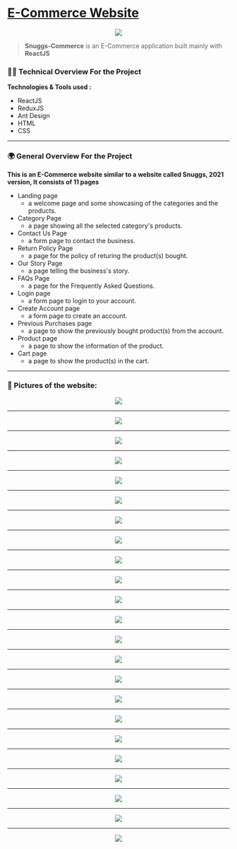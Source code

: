 # <a href="https://snuggs-commerce.netlify.app/" target="_blank">E-Commerce Website</a>

<p  align="center">
  <img src="https://cdn.shopify.com/s/files/1/0007/7322/6555/files/black.png">
</p>

> **Snuggs-Commerce** is an E-Commerce application built mainly with **ReactJS**

### 👨‍💻 Technical Overview For the Project
**Technologies & Tools used :**
- ReactJS
- ReduxJS
- Ant Design
- HTML
- CSS

<hr>

### 🌍 General Overview For the Project
 **This is an E-Commerce website similar to a website called Snuggs, 2021 version, It consists of 11 pages**


- Landing page
  - a welcome page and some showcasing of the categories and the products.
- Category Page
  - a page showing all the selected category's products.
- Contact Us Page
  - a form page to contact the business.
- Return Policy Page
  - a page for the policy of returing the product(s) bought.
- Our Story Page
  - a page telling the business's story. 
- FAQs Page
  - a page for the Frequently Asked Questions.
- Login  page
  - a form page to login to your account.
- Create Account  page
  - a form page to create an account.
- Previous Purchases page
  - a page to show the previously bought product(s) from the account.
- Product page
  - a page to show the information of the product.
- Cart page
  - a page to show the product(s) in the cart.
 
<hr>

### 📄 Pictures of the website:
<p align="center">
<img src="https://mohamedhassan98.netlify.app/static/media/HomePageWeb.57c8fdfa.png">
</p>

<hr>

<p align="center">
<img src="https://mohamedhassan98.netlify.app/static/media/CategoryWeb.d78372b2.png">
</p>

<hr>

<p align="center">
<img src="https://mohamedhassan98.netlify.app/static/media/ProductWeb.617eb7d6.png"
</p>

<hr>

<p align="center">
<img src="https://mohamedhassan98.netlify.app/static/media/CartEmptyWeb.f52ab08f.png">
</p>

<hr>

<p align="center">
<img src="https://mohamedhassan98.netlify.app/static/media/CartWeb.78306875.png">
</p>

<hr>

<p align="center">
<img src="https://mohamedhassan98.netlify.app/static/media/ContactUsWeb.a02cef62.png">
</p>

<hr>

<p align="center">
<img src="https://mohamedhassan98.netlify.app/static/media/ReturnWeb.dc676565.png">
</p>

<hr>

<p align="center">
<img src="https://mohamedhassan98.netlify.app/static/media/OurStoryWeb.558a3845.png">
</p>

<hr>

<p align="center">
<img src="https://mohamedhassan98.netlify.app/static/media/FAQsWeb.fa2c5ad6.png">
</p>

<hr>

<p align="center">
<img src="https://mohamedhassan98.netlify.app/static/media/CreateAccountWeb.82ad1236.png">
</p>

<hr>

<p align="center">
<img src="https://mohamedhassan98.netlify.app/static/media/LoginWeb.cdb221dd.png">
</p>

<hr>

<p align="center">
<img src="https://mohamedhassan98.netlify.app/static/media/PreviousPurchasesWeb.7936ca26.png">
</p>

<hr>

<p align="center">
<img src="https://mohamedhassan98.netlify.app/static/media/HomePageMobile.6da631ca.png">
</p>

<hr>

<p align="center">
<img src="https://mohamedhassan98.netlify.app/static/media/CategoryMobile.1ccf0b82.png">
</p>

<hr>

<p align="center">
<img src="https://mohamedhassan98.netlify.app/static/media/ProductMobile.b905bcd2.png">
</p>

<hr>

<p align="center">
<img src="https://mohamedhassan98.netlify.app/static/media/CartEmptyMobile.729c1287.png">
</p>

<hr>

<p align="center">
<img src="https://mohamedhassan98.netlify.app/static/media/CartMobile.02d15dec.png">
</p>

<hr>

<p align="center">
<img src="https://mohamedhassan98.netlify.app/static/media/ContactUsMobile.0cf191ad.png">
</p>

<hr>

<p align="center">
<img src="https://mohamedhassan98.netlify.app/static/media/ReturnMobile.9a5d3a55.png">
</p>

<hr>

<p align="center">
<img src="https://mohamedhassan98.netlify.app/static/media/OurStoryMobile.e8402a07.png">
</p>

<hr>

<p align="center">
<img src="https://mohamedhassan98.netlify.app/static/media/FAQsMobile.4d7d1982.png">
</p>

<hr>

<p align="center">
<img src="https://mohamedhassan98.netlify.app/static/media/CreateAccountMobile.3a45a8ce.png">
</p>

<hr>

<p align="center">
<img src="https://mohamedhassan98.netlify.app/static/media/LoginMobile.35a433a1.png">
</p>
